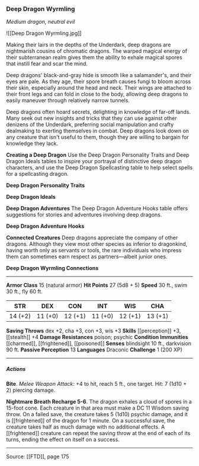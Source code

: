 ### Deep Dragon Wyrmling
_Medium dragon, neutral evil_

![[Deep Dragon Wyrmling.jpg]]

Making their lairs in the depths of the Underdark, deep dragons are nightmarish cousins of chromatic dragons. The warped magical energy of their subterranean realm gives them the ability to exhale magical spores that instill fear and scar the mind.

Deep dragons' black-and-gray hide is smooth like a salamander's, and their eyes are pale. As they age, their spore breath causes fungi to bloom across their skin, especially around the head and neck. Their wings are attached to their front legs and can fold in close to the body, allowing deep dragons to easily maneuver through relatively narrow tunnels.

Deep dragons often hoard secrets, delighting in knowledge of far-off lands. Many seek out new insights and tricks that they can use against other denizens of the Underdark, preferring social manipulation and crafty dealmaking to exerting themselves in combat. Deep dragons look down on any creature that isn't useful to them, though they are willing to bargain for knowledge they lack.


**Creating a Deep Dragon** Use the Deep Dragon Personality Traits and Deep Dragon Ideals tables to inspire your portrayal of distinctive deep dragon characters, and use the Deep Dragon Spellcasting table to help select spells for a spellcasting dragon.

**Deep Dragon Personality Traits** 


**Deep Dragon Ideals** 



**Deep Dragon Adventures** The Deep Dragon Adventure Hooks table offers suggestions for stories and adventures involving deep dragons.

**Deep Dragon Adventure Hooks** 


**Connected Creatures** Deep dragons appreciate the company of other dragons. Although they view most other species as inferior to dragonkind, having worth only as servants or tools, the rare individuals who impress them can sometimes earn respect as partners—albeit junior ones.


**Deep Dragon Wyrmling Connections** 






---

**Armor Class** 15 (natural armor)
**Hit Points** 27 (5d8 + 5)
**Speed** 30 ft., swim 30 ft., fly 60 ft.

| STR     | DEX     | CON     | INT     | WIS     | CHA     |
|---------|---------|---------|---------|---------|---------|
| 14 (+2) | 11 (+0) | 12 (+1) | 11 (+0) | 12 (+1) | 13 (+1) |

**Saving Throws** dex +2, cha +3, con +3, wis +3
**Skills** [[perception]] +3, [[stealth]] +4
**Damage Resistances** poison; psychic
**Condition Immunities** [[charmed]], [[frightened]], [[poisoned]]
**Senses** blindsight 10 ft., darkvision 90 ft.
**Passive Perception** 13
**Languages** Draconic
**Challenge** 1 (200 XP)

---

##### Actions
**Bite**. _Melee Weapon Attack:_ +4 to hit, reach 5 ft., one target. Hit: 7 (1d10 + 2) piercing damage.

**Nightmare Breath Recharge 5-6**. The dragon exhales a cloud of spores in a 15-foot cone. Each creature in that area must make a DC 11 Wisdom saving throw. On a failed save, the creature takes 5 (1d10) psychic damage, and it is [[frightened]] of the dragon for 1 minute. On a successful save, the creature takes half as much damage with no additional effects. A [[frightened]] creature can repeat the saving throw at the end of each of its turns, ending the effect on itself on a success.


---

Source: [[FTD]], page 175
